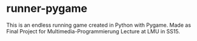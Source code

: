 # runner-pygame

This is an endless running game created in Python with Pygame.
Made as Final Project for Multimedia-Programmierung Lecture at LMU in SS15.
